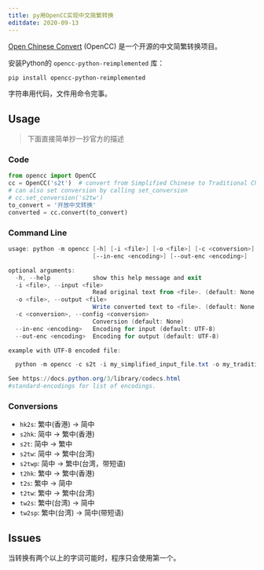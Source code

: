 ```yaml
---
title: py用OpenCC实现中文简繁转换
editdate: 2020-09-13
---
```


<u>Open Chinese Convert</u> (OpenCC) 是一个开源的中文简繁转换项目。

安装Python的 `opencc-python-reimplemented` 库：

```powershell
pip install opencc-python-reimplemented
```

字符串用代码，文件用命令完事。

## Usage

> 下面直接简单抄一抄官方的描述

### Code

```python
from opencc import OpenCC
cc = OpenCC('s2t')  # convert from Simplified Chinese to Traditional Chinese
# can also set conversion by calling set_conversion
# cc.set_conversion('s2tw')
to_convert = '开放中文转换'
converted = cc.convert(to_convert)
```

### Command Line

```powershell
usage: python -m opencc [-h] [-i <file>] [-o <file>] [-c <conversion>]
                        [--in-enc <encoding>] [--out-enc <encoding>]

optional arguments:
  -h, --help            show this help message and exit
  -i <file>, --input <file>
                        Read original text from <file>. (default: None = STDIN)
  -o <file>, --output <file>
                        Write converted text to <file>. (default: None = STDOUT)
  -c <conversion>, --config <conversion>
                        Conversion (default: None)
  --in-enc <encoding>   Encoding for input (default: UTF-8)
  --out-enc <encoding>  Encoding for output (default: UTF-8)

example with UTF-8 encoded file:

  python -m opencc -c s2t -i my_simplified_input_file.txt -o my_traditional_output_file.txt

See https://docs.python.org/3/library/codecs.html
#standard-encodings for list of encodings.
```

### Conversions

- `hk2s`: 繁中(香港) → 简中
- `s2hk`: 简中 → 繁中(香港)
- `s2t`: 简中 → 繁中
- `s2tw`: 简中 → 繁中(台湾)
- `s2twp`: 简中 → 繁中(台湾，带短语)
- `t2hk`: 繁中 → 繁中(香港)
- `t2s`: 繁中 → 简中
- `t2tw`: 繁中 → 繁中(台湾)
- `tw2s`: 繁中(台湾) → 简中
- `tw2sp`: 繁中(台湾) → 简中(带短语)

## Issues

当转换有两个以上的字词可能时，程序只会使用第一个。